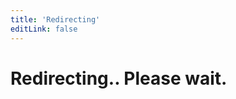 ```yaml
---
title: 'Redirecting'
editLink: false
---
```


<script setup>
window.location.href = "https://auth.sidebase.io/guide/authjs/session-data"
</script>

<h1 class="text-center">
  Redirecting.. Please wait.
</h1>
